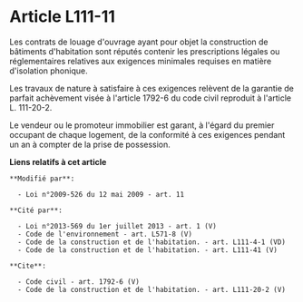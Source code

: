 # Article L111-11

Les contrats de louage d'ouvrage ayant pour objet la construction de bâtiments d'habitation sont réputés contenir les
prescriptions légales ou réglementaires relatives aux exigences minimales requises en matière d'isolation phonique. 

Les travaux de nature à satisfaire à ces exigences relèvent de la garantie de parfait achèvement visée à l'article 1792-6 du
code civil reproduit à l'article L. 111-20-2. 

Le vendeur ou le promoteur immobilier est garant, à l'égard du premier occupant de chaque logement, de la conformité à ces
exigences pendant un an à compter de la prise de possession.

**Liens relatifs à cet article**

	**Modifié par**:

	  - Loi n°2009-526 du 12 mai 2009 - art. 11

	**Cité par**:

	  - Loi n°2013-569 du 1er juillet 2013 - art. 1 (V)
	  - Code de l'environnement - art. L571-8 (V)
	  - Code de la construction et de l'habitation. - art. L111-4-1 (VD)
	  - Code de la construction et de l'habitation. - art. L111-41 (V)

	**Cite**:

	  - Code civil - art. 1792-6 (V)
	  - Code de la construction et de l'habitation. - art. L111-20-2 (V)
